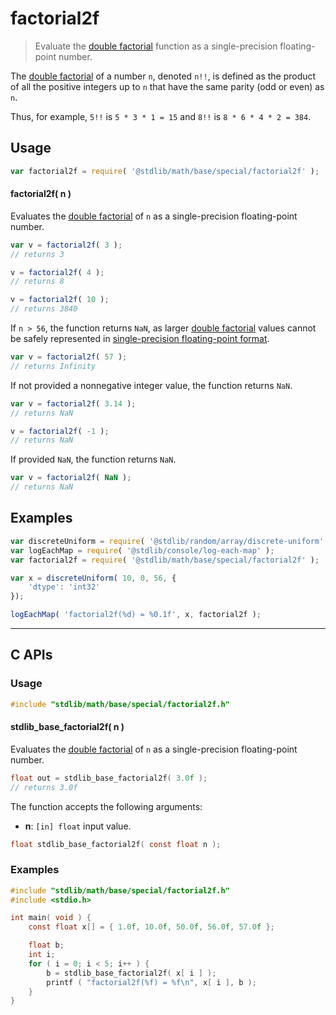 <!--

@license Apache-2.0

Copyright (c) 2025 The Stdlib Authors.

Licensed under the Apache License, Version 2.0 (the "License");
you may not use this file except in compliance with the License.
You may obtain a copy of the License at

   http://www.apache.org/licenses/LICENSE-2.0

Unless required by applicable law or agreed to in writing, software
distributed under the License is distributed on an "AS IS" BASIS,
WITHOUT WARRANTIES OR CONDITIONS OF ANY KIND, either express or implied.
See the License for the specific language governing permissions and
limitations under the License.

-->

# factorial2f

> Evaluate the [double factorial][double-factorial] function as a single-precision floating-point number.

<section class="intro">

The [double factorial][double-factorial] of a number `n`, denoted `n!!`, is defined as the product of all the positive integers up to `n` that have the same parity (odd or even) as `n`.

Thus, for example, `5!!` is `5 * 3 * 1 = 15` and `8!!` is `8 * 6 * 4 * 2 = 384`.

</section>

<!-- /.intro -->

<section class="usage">

## Usage

```javascript
var factorial2f = require( '@stdlib/math/base/special/factorial2f' );
```

#### factorial2f( n )

Evaluates the [double factorial][double-factorial] of `n` as a single-precision floating-point number.

```javascript
var v = factorial2f( 3 );
// returns 3

v = factorial2f( 4 );
// returns 8

v = factorial2f( 10 );
// returns 3840
```

If `n > 56`, the function returns `NaN`, as larger [double factorial][double-factorial] values cannot be safely represented in [single-precision floating-point format][ieee754].

```javascript
var v = factorial2f( 57 );
// returns Infinity
```

If not provided a nonnegative integer value, the function returns `NaN`.

```javascript
var v = factorial2f( 3.14 );
// returns NaN

v = factorial2f( -1 );
// returns NaN
```

If provided `NaN`, the function returns `NaN`.

```javascript
var v = factorial2f( NaN );
// returns NaN
```

</section>

<!-- /.usage -->

<section class="examples">

## Examples

<!-- eslint no-undef: "error" -->

```javascript
var discreteUniform = require( '@stdlib/random/array/discrete-uniform' );
var logEachMap = require( '@stdlib/console/log-each-map' );
var factorial2f = require( '@stdlib/math/base/special/factorial2f' );

var x = discreteUniform( 10, 0, 56, {
    'dtype': 'int32'
});

logEachMap( 'factorial2f(%d) = %0.1f', x, factorial2f );
```

</section>

<!-- /.examples -->

<!-- C interface documentation. -->

* * *

<section class="c">

## C APIs

<!-- Section to include introductory text. Make sure to keep an empty line after the intro `section` element and another before the `/section` close. -->

<section class="intro">

</section>

<!-- /.intro -->

<!-- C usage documentation. -->

<section class="usage">

### Usage

```c
#include "stdlib/math/base/special/factorial2f.h"
```

#### stdlib_base_factorial2f( n )

Evaluates the [double factorial][double-factorial] of `n` as a single-precision floating-point number.

```c
float out = stdlib_base_factorial2f( 3.0f );
// returns 3.0f
```

The function accepts the following arguments:

-   **n**: `[in] float` input value.

```c
float stdlib_base_factorial2f( const float n );
```

</section>

<!-- /.usage -->

<!-- C API usage notes. Make sure to keep an empty line after the `section` element and another before the `/section` close. -->

<section class="notes">

</section>

<!-- /.notes -->

<!-- C API usage examples. -->

<section class="examples">

### Examples

```c
#include "stdlib/math/base/special/factorial2f.h"
#include <stdio.h>

int main( void ) {
    const float x[] = { 1.0f, 10.0f, 50.0f, 56.0f, 57.0f };

    float b;
    int i;
    for ( i = 0; i < 5; i++ ) {
        b = stdlib_base_factorial2f( x[ i ] );
        printf ( "factorial2f(%f) = %f\n", x[ i ], b );
    }
}
```

</section>

<!-- /.examples -->

</section>

<!-- /.c -->

<!-- Section for related `stdlib` packages. Do not manually edit this section, as it is automatically populated. -->

<section class="related">

</section>

<!-- /.related -->

<!-- Section for all links. Make sure to keep an empty line after the `section` element and another before the `/section` close. -->

<section class="links">

[double-factorial]: https://en.wikipedia.org/wiki/Double_factorial

[ieee754]: https://en.wikipedia.org/wiki/IEEE_754-1985

<!-- <related-links> -->

<!-- </related-links> -->

</section>

<!-- /.links -->
